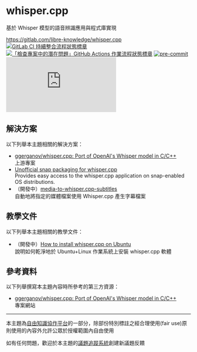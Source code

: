 # whisper.cpp

基於 Whisper 模型的語音辨識應用與程式庫實現

<https://gitlab.com/libre-knowledge/whisper.cpp>  
[![GitLab CI 持續整合流程狀態標章](https://gitlab.com/libre-knowledge/whisper.cpp/badges/main/pipeline.svg?ignore_skipped=true "點擊查看 GitLab CI 持續整合流程的運行狀態")](https://gitlab.com/libre-knowledge/whisper.cpp/-/commits/main) [![「檢查專案中的潛在問題」GitHub Actions 作業流程狀態標章](https://github.com/libre-knowledge/whisper.cpp/actions/workflows/check-potential-problems.yml/badge.svg "本專案使用 GitHub Actions 自動化檢查專案中的潛在問題")](https://github.com/libre-knowledge/whisper.cpp/actions/workflows/check-potential-problems.yml) [![pre-commit](https://img.shields.io/badge/pre--commit-enabled-brightgreen?logo=pre-commit&logoColor=white "本專案使用 pre-commit 檢查專案中的潛在問題")](https://github.com/pre-commit/pre-commit) [![REUSE 規範遵從狀態標章](https://api.reuse.software/badge/gitlab.com/libre-knowledge/whisper.cpp "本專案遵從 REUSE 規範降低軟體授權合規成本")](https://api.reuse.software/info/gitlab.com/libre-knowledge/whisper.cpp)

## 解決方案

以下列舉本主題相關的解決方案：

* [ggerganov/whisper.cpp: Port of OpenAI's Whisper model in C/C++](https://github.com/ggerganov/whisper.cpp)  
  上游專案
* [Unofficial snap packaging for whisper.cpp](https://gitlab.com/brlin/whisper.cpp-snap)  
  Provides easy access to the whisper.cpp application on snap-enabled OS distributions.
* （開發中）[media-to-whisper.cpp-subtitles](https://gitlab.com/brlin/media-to-whisper.cpp-subtitles)  
  自動地將指定的媒體檔案使用 Whisper.cpp 產生字幕檔案

## 教學文件

以下列舉本主題相關的教學文件：

* （開發中）[How to install whisper.cpp on Ubuntu](https://gitlab.com/brlin/whisper.cpp-ubuntu-installation-howto)  
  說明如何乾淨地於 Ubuntu+Linux 作業系統上安裝 whisper.cpp 軟體

<!--
## 基本概念

以下列舉本主題相關的基本概念說明資源：

（待補）

-->

## 參考資料

以下列舉撰寫本主題內容時所參考的第三方資源：

* [ggerganov/whisper.cpp: Port of OpenAI's Whisper model in C/C++](https://github.com/ggerganov/whisper.cpp)  
  專案網站

---

本主題為[自由知識協作平台](https://libre-knowledge.github.io/)的一部分，除部份特別標註之經合理使用(fair use)原則使用的內容外允許公眾於授權範圍內自由使用

如有任何問題，歡迎於本主題的[議題追蹤系統](https://github.com/libre-knowledge/whisper.cpp/issues)創建新議題反饋
